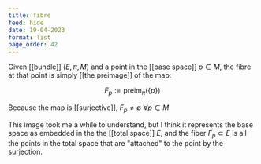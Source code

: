 ```yaml
---
title: fibre
feed: hide
date: 19-04-2023
format: list
page_order: 42
---
```



Given [[bundle]] $(E, \pi, M)$ and a point in the [[base space]] $p\in M$, the fibre at that point is simply [[the preimage]] of the map:

$$F_p:=\text{preim}_\pi(\{p\})$$


Because the map is [[surjective]], $F_p \neq \emptyset\ \forall p\in M$ 

This image took me a while to understand, but I think it represents the base space as embedded in the the [[total space]] $E$, and the fiber $F_p\subset E$ is all the points in the total space that are "attached" to the point by the surjection.